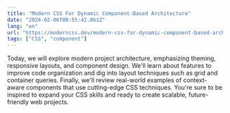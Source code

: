 ```yaml
---
title: "Modern CSS For Dynamic Component-Based Architecture"
date: "2024-02-06T08:55:42.861Z"
lang: "en"
url: "https://moderncss.dev/modern-css-for-dynamic-component-based-architecture/"
tags: ["CSS", "component"]
---
```


Today, we will explore modern project architecture, emphasizing theming, responsive layouts, and component design. We'll learn about features to improve code organization and dig into layout techniques such as grid and container queries. Finally, we'll review real-world examples of context-aware components that use cutting-edge CSS techniques. You're sure to be inspired to expand your CSS skills and ready to create scalable, future-friendly web projects.
